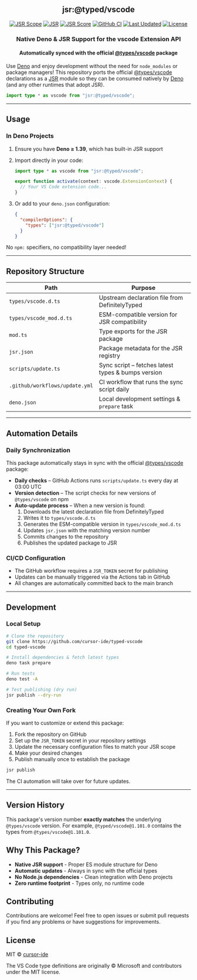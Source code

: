 <div align="center">

## jsr:@typed/vscode

[![JSR Scope](https://jsr.io/badges/@typed)](https://jsr.io/@typed)
[![JSR](https://jsr.io/badges/@typed/vscode)](https://jsr.io/@typed/vscode)
[![JSR Score](https://jsr.io/badges/@typed/vscode/score)](https://jsr.io/@typed/vscode/score)
[![GitHub CI](https://img.shields.io/github/actions/workflow/status/cursor-ide/typed-vscode/update.yml?branch=main&label=sync)](https://github.com/cursor-ide/typed-vscode/actions/workflows/update.yml)
[![Last Updated](https://img.shields.io/github/last-commit/cursor-ide/typed-vscode?label=last%20synced)](https://github.com/cursor-ide/typed-vscode/commits/main)
[![License](https://img.shields.io/github/license/cursor-ide/typed-vscode)](https://github.com/cursor-ide/typed-vscode/blob/main/LICENSE)

### Native Deno & JSR Support for the vscode Extension API

#### Automatically synced with the official [@types/vscode](https://www.npmjs.com/package/@types/vscode) package

</div>

Use [Deno](https://docs.deno.com/) and enjoy development without the need for
`node_modules` or package managers! This repository ports the official
[@types/vscode](https://www.npmjs.com/package/@types/vscode) declarations as a
[JSR](https://jsr.io/) module so they can be consumed natively by
[Deno](https://docs.deno.com/) (and any other runtimes that adopt JSR).

```ts
import type * as vscode from "jsr:@typed/vscode";
```

---

## Usage

### In Deno Projects

1. Ensure you have **Deno ≥ 1.39**, which has built-in JSR support
2. Import directly in your code:

   ```typescript
   import type * as vscode from "jsr:@typed/vscode";
   
   export function activate(context: vscode.ExtensionContext) {
     // Your VS Code extension code...
   }
   ```

3. Or add to your `deno.json` configuration:

   ```json
   {
     "compilerOptions": {
       "types": ["jsr:@typed/vscode"]
     }
   }
   ```

No `npm:` specifiers, no compatibility layer needed!

---

## Repository Structure

| Path                            | Purpose                                             |
|---------------------------------|-----------------------------------------------------|
| `types/vscode.d.ts`             | Upstream declaration file from DefinitelyTyped      |
| `types/vscode_mod.d.ts`         | ESM-compatible version for JSR compatibility        |
| `mod.ts`                        | Type exports for the JSR package                    |
| `jsr.json`                      | Package metadata for the JSR registry               |
| `scripts/update.ts`             | Sync script – fetches latest types & bumps version  |
| `.github/workflows/update.yml`  | CI workflow that runs the sync script daily         |
| `deno.json`                     | Local development settings & `prepare` task         |

---

## Automation Details

### Daily Synchronization

This package automatically stays in sync with the official [@types/vscode](https://www.npmjs.com/package/@types/vscode) package:

* **Daily checks** – GitHub Actions runs `scripts/update.ts` every day at 03:00 UTC
* **Version detection** – The script checks for new versions of `@types/vscode` on npm
* **Auto-update process** – When a new version is found:
  1. Downloads the latest declaration file from DefinitelyTyped
  2. Writes it to `types/vscode.d.ts`
  3. Generates the ESM-compatible version in `types/vscode_mod.d.ts`
  4. Updates `jsr.json` with the matching version number
  5. Commits changes to the repository
  6. Publishes the updated package to JSR

### CI/CD Configuration

* The GitHub workflow requires a `JSR_TOKEN` secret for publishing
* Updates can be manually triggered via the Actions tab in GitHub
* All changes are automatically committed back to the main branch

---

## Development

### Local Setup

```bash
# Clone the repository
git clone https://github.com/cursor-ide/typed-vscode
cd typed-vscode

# Install dependencies & fetch latest types
deno task prepare

# Run tests
deno test -A

# Test publishing (dry run)
jsr publish --dry-run
```

### Creating Your Own Fork

If you want to customize or extend this package:

1. Fork the repository on GitHub
2. Set up the `JSR_TOKEN` secret in your repository settings
3. Update the necessary configuration files to match your JSR scope
4. Make your desired changes
5. Publish manually once to establish the package

```bash
jsr publish
```

The CI automation will take over for future updates.

---

## Version History

This package's version number **exactly matches** the underlying `@types/vscode` version. For example, `@typed/vscode@1.101.0` contains the types from `@types/vscode@1.101.0`.

## Why This Package?

* **Native JSR support** - Proper ES module structure for Deno
* **Automatic updates** - Always in sync with the official types
* **No Node.js dependencies** - Clean integration with Deno projects
* **Zero runtime footprint** - Types only, no runtime code

## Contributing

Contributions are welcome! Feel free to open issues or submit pull requests if you find any problems or have suggestions for improvements.

## License

MIT © [cursor-ide](https://github.com/cursor-ide)

The VS Code type definitions are originally © Microsoft and contributors under the MIT license.
